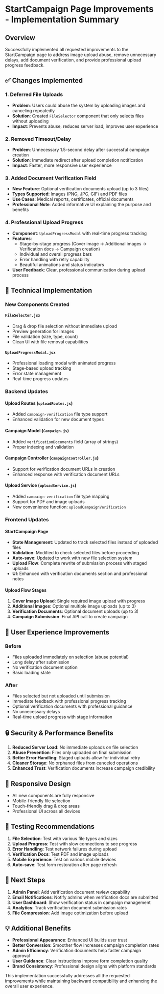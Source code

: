 # StartCampaign Page Improvements - Implementation Summary

## Overview
Successfully implemented all requested improvements to the StartCampaign page to address image upload abuse, remove unnecessary delays, add document verification, and provide professional upload progress feedback.

## ✅ Changes Implemented

### 1. **Deferred File Uploads** 
- **Problem**: Users could abuse the system by uploading images and canceling repeatedly
- **Solution**: Created `FileSelector` component that only selects files without uploading
- **Impact**: Prevents abuse, reduces server load, improves user experience

### 2. **Removed Timeout/Delay**
- **Problem**: Unnecessary 1.5-second delay after successful campaign creation
- **Solution**: Immediate redirect after upload completion notification
- **Impact**: Faster, more responsive user experience

### 3. **Added Document Verification Field**
- **New Feature**: Optional verification documents upload (up to 3 files)
- **Types Supported**: Images (PNG, JPG, GIF) and PDF files
- **Use Cases**: Medical reports, certificates, official documents
- **Professional Note**: Added informative UI explaining the purpose and benefits

### 4. **Professional Upload Progress**
- **Component**: `UploadProgressModal` with real-time progress tracking
- **Features**: 
  - Stage-by-stage progress (Cover image → Additional images → Verification docs → Campaign creation)
  - Individual and overall progress bars
  - Error handling with retry capability
  - Beautiful animations and status indicators
- **User Feedback**: Clear, professional communication during upload process

## 🔧 Technical Implementation

### New Components Created

#### `FileSelector.jsx`
- Drag & drop file selection without immediate upload
- Preview generation for images
- File validation (size, type, count)
- Clean UI with file removal capabilities

#### `UploadProgressModal.jsx`
- Professional loading modal with animated progress
- Stage-based upload tracking
- Error state management
- Real-time progress updates

### Backend Updates

#### Upload Routes (`uploadRoutes.js`)
- Added `campaign-verification` file type support
- Enhanced validation for new document types

#### Campaign Model (`Campaign.js`)
- Added `verificationDocuments` field (array of strings)
- Proper indexing and validation

#### Campaign Controller (`campaignController.js`)
- Support for verification document URLs in creation
- Enhanced response with verification document URLs

#### Upload Service (`uploadService.js`)
- Added `campaign-verification` file type mapping
- Support for PDF and image uploads
- New convenience function: `uploadCampaignVerification`

### Frontend Updates

#### StartCampaign Page
- **State Management**: Updated to track selected files instead of uploaded files
- **Validation**: Modified to check selected files before proceeding
- **Auto-save**: Updated to work with new file selection system
- **Upload Flow**: Complete rewrite of submission process with staged uploads
- **UI**: Enhanced with verification documents section and professional notes

#### Upload Flow Stages
1. **Cover Image Upload**: Single required image upload with progress
2. **Additional Images**: Optional multiple image uploads (up to 3)
3. **Verification Documents**: Optional document uploads (up to 3)
4. **Campaign Submission**: Final API call to create campaign

## 🎯 User Experience Improvements

### Before
- Files uploaded immediately on selection (abuse potential)
- Long delay after submission
- No verification document option
- Basic loading state

### After
- Files selected but not uploaded until submission
- Immediate feedback with professional progress tracking
- Optional verification documents with professional guidance
- No unnecessary delays
- Real-time upload progress with stage information

## 🔒 Security & Performance Benefits

1. **Reduced Server Load**: No immediate uploads on file selection
2. **Abuse Prevention**: Files only uploaded on final submission
3. **Better Error Handling**: Staged uploads allow for individual retry
4. **Cleaner Storage**: No orphaned files from canceled operations
5. **Enhanced Trust**: Verification documents increase campaign credibility

## 📱 Responsive Design
- All new components are fully responsive
- Mobile-friendly file selection
- Touch-friendly drag & drop areas
- Professional UI across all devices

## 🧪 Testing Recommendations

1. **File Selection**: Test with various file types and sizes
2. **Upload Progress**: Test with slow connections to see progress
3. **Error Handling**: Test network failures during upload
4. **Verification Docs**: Test PDF and image uploads
5. **Mobile Experience**: Test on various mobile devices
6. **Auto-save**: Test form restoration after page refresh

## 🚀 Next Steps

1. **Admin Panel**: Add verification document review capability
2. **Email Notifications**: Notify admins when verification docs are submitted
3. **User Dashboard**: Show verification status in campaign management
4. **Analytics**: Track verification document submission rates
5. **File Compression**: Add image optimization before upload

## 💡 Additional Benefits

- **Professional Appearance**: Enhanced UI builds user trust
- **Better Conversion**: Smoother flow increases campaign completion rates
- **Admin Efficiency**: Verification documents help faster campaign approval
- **User Guidance**: Clear instructions improve form completion quality
- **Brand Consistency**: Professional design aligns with platform standards

This implementation successfully addresses all the requested improvements while maintaining backward compatibility and enhancing the overall user experience.
